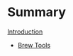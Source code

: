 # Summary

[Introduction](README.md)

- [Brew Tools](brew-tools.md)
<!-- - [My First Chapter](my-first-chapter.md)
- [Nested example](nested/README.md)
    - [Sub-chapter](nested/sub-chapter.md) -->
